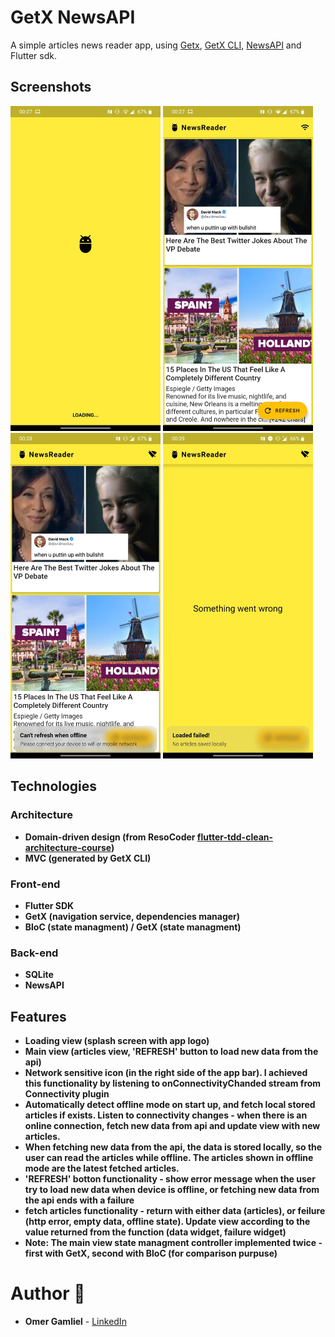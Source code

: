 # GetX NewsAPI

A simple articles news reader app, using [Getx](https://pub.dev/packages/get), [GetX CLI](https://pub.dev/packages/get_cli), [NewsAPI](https://newsapi.org/) and Flutter sdk.

## Screenshots

<img src="screenshots/screenshot 2.jpg" width="240px"> <img src="screenshots/screenshot 3.jpg" width="240px"/> <img src="screenshots/screenshot 1.jpg" width="240px"/> <img src="screenshots/screenshot 4.jpg" width="240px"/>


## Technologies
 
### Architecture
- **Domain-driven design (from ResoCoder [flutter-tdd-clean-architecture-course](https://github.com/ResoCoder/flutter-tdd-clean-architecture-course))**
- **MVC (generated by GetX CLI)**

### Front-end
- **Flutter SDK**
- **GetX (navigation service, dependencies manager)**
- **BloC (state managment) / GetX (state managment)**

### Back-end
- **SQLite**
- **NewsAPI** 

## Features

- **Loading view (splash screen with app logo)**
- **Main view (articles view, 'REFRESH' button to load new data from the api)**
- **Network sensitive icon (in the right side of the app bar). I achieved this functionality by listening to onConnectivityChanded stream from Connectivity plugin**
- **Automatically detect offline mode on start up, and fetch local stored articles if exists. Listen to connectivity changes - when there is an online connection, fetch new data from api and update view with new articles.**
- **When fetching new data from the api, the data is stored locally, so the user can read the articles while offline. The articles shown in offline mode are the latest fetched articles.**
- **'REFRESH' botton functionality - show error message when the user try to load new data when device is offline, or fetching new data from the api ends with a failure**
- **fetch articles functionality - return with either data (articles), or feilure (http error, empty data, offline state). Update view according to the value returned from the function (data widget, failure widget)**
- **Note: The main view state managment controller implemented twice - first with GetX, second with BloC (for comparison purpuse)**

# Author 🙋

-   **Omer Gamliel** - [LinkedIn](https://www.linkedin.com/in/omer-gamliel-6a813a188/)
